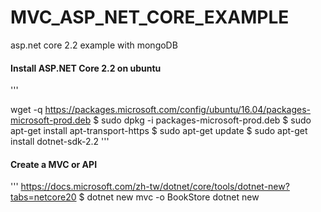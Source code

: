 # MVC_ASP_NET_CORE_EXAMPLE
asp.net core 2.2 example with mongoDB

#### Install ASP.NET Core 2.2 on ubuntu
'''

wget -q https://packages.microsoft.com/config/ubuntu/16.04/packages-microsoft-prod.deb
$ sudo dpkg -i packages-microsoft-prod.deb
$ sudo apt-get install apt-transport-https
$ sudo apt-get update
$ sudo apt-get install dotnet-sdk-2.2
'''

#### Create a MVC or API
'''
https://docs.microsoft.com/zh-tw/dotnet/core/tools/dotnet-new?tabs=netcore20
$ dotnet new mvc -o BookStore
dotnet new <TEMPLATE> [--force] [-i|--install] [-lang|--language] [-n|--name] [-o|--output] [-u|--uninstall] [Template options]
dotnet new <TEMPLATE> [-l|--list] [--type]
dotnet new [-h|--help]
'''

####Install MongoDB and Driver
'''
....
https://www.nuget.org/packages/mongodb.driver
dotnet add package MongoDB.Driver --version 2.8.0
'''

##### ${Project}.csproj 
'''

<Project Sdk="Microsoft.NET.Sdk.Web">

  <PropertyGroup>
    <TargetFramework>netcoreapp2.2</TargetFramework>
    <AspNetCoreHostingModel>InProcess</AspNetCoreHostingModel>
     <PublishWithAspNetCoreTargetManifest>false</PublishWithAspNetCoreTargetManifest>

  </PropertyGroup>

  <ItemGroup>
    <PackageReference Include="Microsoft.AspNetCore.App" />
    <PackageReference Include="MongoDB.Driver" Version="2.8.0" />
  </ItemGroup>

</Project>
'''


#####Release
'''
$ dotnet publish -c release
$ cp -r  bin/release/netcoreapp2.2/publish/* /var/www/
'''
